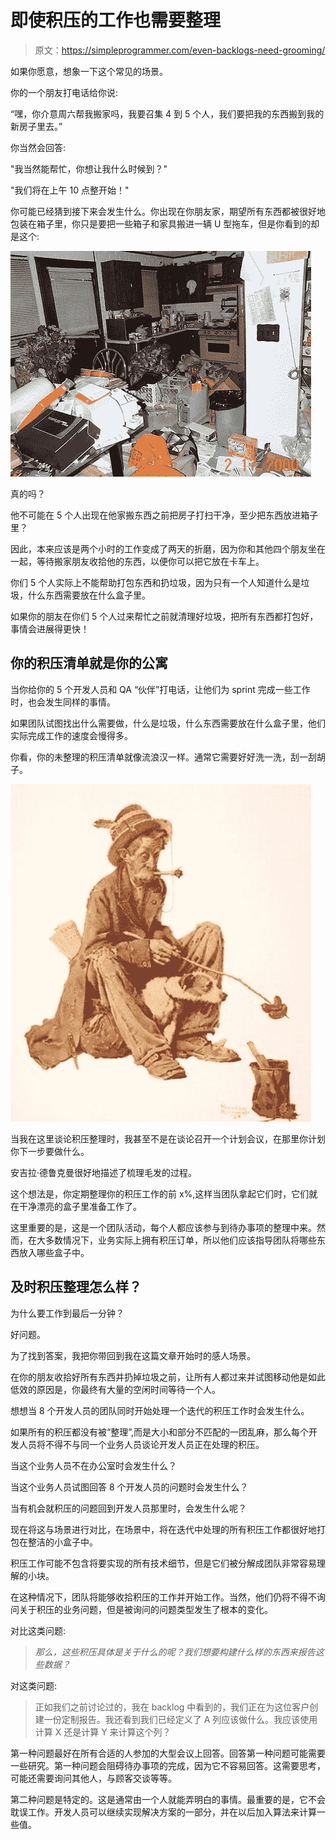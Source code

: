 # 即使积压的工作也需要整理

> 原文：<https://simpleprogrammer.com/even-backlogs-need-grooming/>

如果你愿意，想象一下这个常见的场景。

你的一个朋友打电话给你说:

“嘿，你介意周六帮我搬家吗，我要召集 4 到 5 个人，我们要把我的东西搬到我的新房子里去。”

你当然会回答:

"我当然能帮忙，你想让我什么时候到？"

"我们将在上午 10 点整开始！"

你可能已经猜到接下来会发生什么。你出现在你朋友家，期望所有东西都被很好地包装在箱子里，你只是要把一些箱子和家具搬进一辆 U 型拖车，但是你看到的却是这个:



![messy](img/0bbdcf140e4c6a47b93763e60e07934b.png "messy")



真的吗？

他不可能在 5 个人出现在他家搬东西之前把房子打扫干净，至少把东西放进箱子里？

因此，本来应该是两个小时的工作变成了两天的折磨，因为你和其他四个朋友坐在一起，等待搬家朋友收拾他的东西，以便你可以把它放在卡车上。

你们 5 个人实际上不能帮助打包东西和扔垃圾，因为只有一个人知道什么是垃圾，什么东西需要放在什么盒子里。

如果你的朋友在你们 5 个人过来帮忙之前就清理好垃圾，把所有东西都打包好，事情会进展得更快！

## 你的积压清单就是你的公寓

当你给你的 5 个开发人员和 QA
“伙伴”打电话，让他们为 sprint 完成一些工作时，也会发生同样的事情。

如果团队试图找出什么需要做，什么是垃圾，什么东西需要放在什么盒子里，他们实际完成工作的速度会慢得多。

你看，你的未整理的积压清单就像流浪汉一样。通常它需要好好洗一洗，刮一刮胡子。



![hobo](img/6539106fad2cc167702803a0bb17bc44.png "hobo")



当我在这里谈论积压整理时，我甚至不是在谈论召开一个计划会议，在那里你计划你下一步要做什么。

安吉拉·德鲁克曼很好地描述了梳理毛发的过程。

这个想法是，你定期整理你的积压工作的前 x%,这样当团队拿起它们时，它们就在干净漂亮的盒子里准备工作了。

这里重要的是，这是一个团队活动，每个人都应该参与到待办事项的整理中来。然而，在大多数情况下，业务实际上拥有积压订单，所以他们应该指导团队将哪些东西放入哪些盒子中。

## 及时积压整理怎么样？

为什么要工作到最后一分钟？

好问题。

为了找到答案，我把你带回到我在这篇文章开始时的感人场景。

在你的朋友收拾好所有东西并扔掉垃圾之前，让所有人都过来并试图移动他是如此低效的原因是，你最终有大量的空闲时间等待一个人。

想想当 8 个开发人员的团队同时开始处理一个迭代的积压工作时会发生什么。

如果所有的积压都没有被“整理”,而是大小和部分不匹配的一团乱麻，那么每个开发人员将不得不与同一个业务人员谈论开发人员正在处理的积压。

当这个业务人员不在办公室时会发生什么？

当这个业务人员试图回答 8 个开发人员的问题时会发生什么？

当有机会就积压的问题回到开发人员那里时，会发生什么呢？

现在将这与场景进行对比，在场景中，将在迭代中处理的所有积压工作都很好地打包在整洁的小盒子中。

积压工作可能不包含将要实现的所有技术细节，但是它们被分解成团队非常容易理解的小块。

在这种情况下，团队将能够收拾积压的工作并开始工作。当然，他们仍将不得不询问关于积压的业务问题，但是被询问的问题类型发生了根本的变化。

对比这类问题:

> *那么，这些积压具体是关于什么的呢？我们想要构建什么样的东西来报告这些数据？*

对这类问题:

> 正如我们之前讨论过的，我在 backlog 中看到的，我们正在为这位客户创建一份定制报告。我还看到我们已经定义了 A 列应该做什么。我应该使用计算 X 还是计算 Y 来计算这个列？

第一种问题最好在所有合适的人参加的大型会议上回答。回答第一种问题可能需要一些研究。第一种问题会阻碍待办事项的完成，因为它不容易回答。这需要思考，可能还需要询问其他人，与顾客交谈等等。

第二种问题是特定的。这是通常由一个人就能弄明白的事情。最重要的是，它不会耽误工作。开发人员可以继续实现解决方案的一部分，并在以后加入算法来计算一些值。